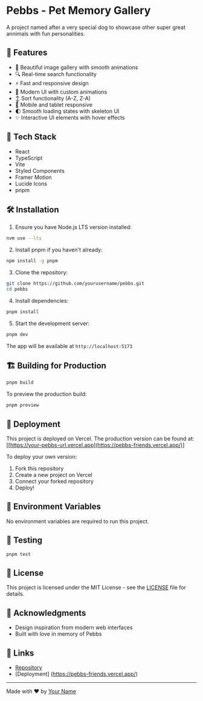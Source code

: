 # Pebbs - Pet Memory Gallery

A project named after a very special dog to showcase other super great annimals with fun personalities.


## 🌟 Features

- 📸 Beautiful image gallery with smooth animations
- 🔍 Real-time search functionality
- ⚡ Fast and responsive design
- 🎨 Modern UI with custom animations
- ↕️ Sort functionality (A-Z, Z-A)
- 📱 Mobile and tablet responsive
- 🌓 Smooth loading states with skeleton UI
- ✨ Interactive UI elements with hover effects

## 🚀 Tech Stack

- React
- TypeScript
- Vite
- Styled Components
- Framer Motion
- Lucide Icons
- pnpm

## 🛠️ Installation

1. Ensure you have Node.js LTS version installed:
```bash
nvm use --lts
```

2. Install pnpm if you haven't already:
```bash
npm install -g pnpm
```

3. Clone the repository:
```bash
git clone https://github.com/yourusername/pebbs.git
cd pebbs
```

4. Install dependencies:
```bash
pnpm install
```

5. Start the development server:
```bash
pnpm dev
```

The app will be available at `http://localhost:5173`

## 🏗️ Building for Production

```bash
pnpm build
```

To preview the production build:
```bash
pnpm preview
```

## 🚀 Deployment

This project is deployed on Vercel. The production version can be found at: [[https://your-pebbs-url.vercel.app](https://pebbs-friends.vercel.app/)]

To deploy your own version:

1. Fork this repository
2. Create a new project on Vercel
3. Connect your forked repository
4. Deploy!

## 📝 Environment Variables

No environment variables are required to run this project.

## 🧪 Testing

```bash
pnpm test
```



## 📜 License

This project is licensed under the MIT License - see the [LICENSE](LICENSE) file for details.

## 🙏 Acknowledgments

- Design inspiration from modern web interfaces
- Built with love in memory of Pebbs

## 🔗 Links

- [Repository](https://github.com/zikrya/Pebbs-friends)
- [Deployment] (https://pebbs-friends.vercel.app/)

---

Made with ♥️ by [Your Name](https://github.com/zikrya)
